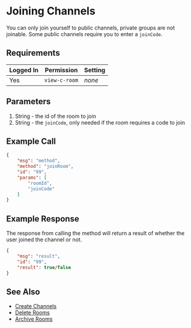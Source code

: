 # Joining Channels
You can only join yourself to public channels, private groups are not joinable. Some public channels require you to enter a `joinCode`.

## Requirements
| Logged In | Permission | Setting |
| --- | --- | --- |
| Yes | `view-c-room` | _none_ |

## Parameters
1. String - the id of the room to join
2. String - the `joinCode`, only needed if the room requires a code to join

## Example Call

```json
{
    "msg": "method",
    "method": "joinRoom",
    "id": "99",
    "params": [
        "roomId",
        "joinCode"
    ]
} 
```

## Example Response
The response from calling the method will return a result of whether the user joined the channel or not.

```json
{
    "msg": "result",
    "id": "99",
    "result": true/false
}
```

## See Also
* [Create Channels][1]
* [Delete Rooms][2]
* [Archive Rooms][3]

[1]:../19.%20Create%20Channel
[2]:../21.%20Delete%20Rooms
[3]:../22.%20Archive%20Rooms
